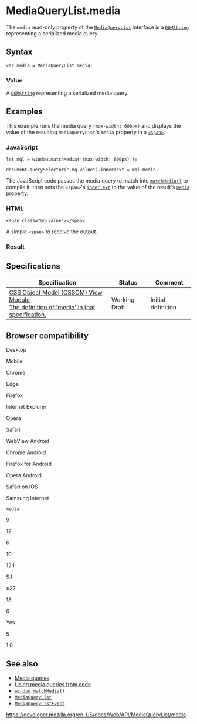 # MediaQueryList.media

The `media` read-only property of the [`MediaQueryList`](../mediaquerylist) interface is a [`DOMString`](../domstring) representing a serialized media query.

## Syntax

    var media = MediaQueryList.media;

### Value

A [`DOMString`](../domstring) representing a serialized media query.

## Examples

This example runs the media query `(max-width: 600px)` and displays the value of the resulting `MediaQueryList`'s `media` property in a [`<span>`](https://developer.mozilla.org/en-US/docs/Web/HTML/Element/span).

### JavaScript

    let mql = window.matchMedia('(max-width: 600px)');

    document.querySelector(".mq-value").innerText = mql.media;

The JavaScript code passes the media query to match into [`matchMedia()`](../window/matchmedia) to compile it, then sets the `<span>`'s [`innerText`](../htmlelement/innertext) to the value of the result's [`media`](media) property.

### HTML

    <span class="mq-value"></span>

A simple `<span>` to receive the output.

### Result

## Specifications

<table><thead><tr class="header"><th>Specification</th><th>Status</th><th>Comment</th></tr></thead><tbody><tr class="odd"><td><a href="https://drafts.csswg.org/cssom-view/#dom-mediaquerylist-media">CSS Object Model (CSSOM) View Module<br />
<span class="small">The definition of 'media' in that specification.</span></a></td><td><span class="spec-wd">Working Draft</span></td><td>Initial definition</td></tr></tbody></table>

## Browser compatibility

Desktop

Mobile

Chrome

Edge

Firefox

Internet Explorer

Opera

Safari

WebView Android

Chrome Android

Firefox for Android

Opera Android

Safari on IOS

Samsung Internet

`media`

9

12

6

10

12.1

5.1

≤37

18

6

Yes

5

1.0

## See also

- [Media queries](https://developer.mozilla.org/en-US/docs/Web/CSS/Media_Queries/Using_media_queries)
- [Using media queries from code](https://developer.mozilla.org/en-US/docs/Web/CSS/Media_Queries/Testing_media_queries)
- [`window.matchMedia()`](../window/matchmedia)
- [`MediaQueryList`](../mediaquerylist)
- [`MediaQueryListEvent`](../mediaquerylistevent)

<a href="https://developer.mozilla.org/en-US/docs/Web/API/MediaQueryList/media" class="_attribution-link">https://developer.mozilla.org/en-US/docs/Web/API/MediaQueryList/media</a>
